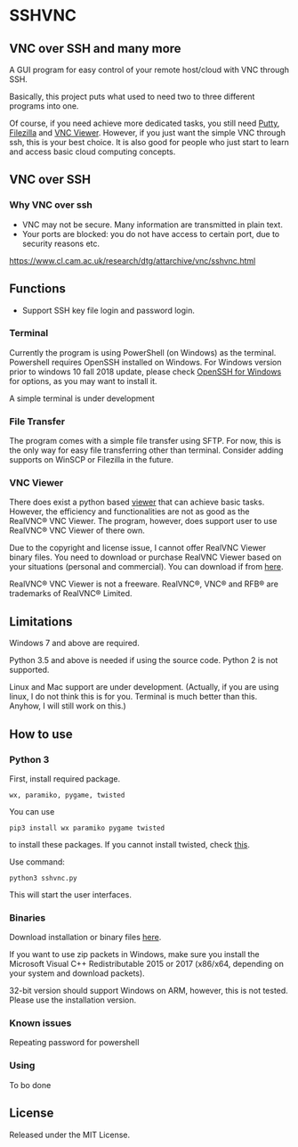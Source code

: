 # SSHVNC
## VNC over SSH and many more

A GUI program for easy control of your remote host/cloud with VNC through SSH.

Basically, this project puts what used to need two to three different programs into one.

Of course, if you need achieve more dedicated tasks, you still need [Putty](https://www.chiark.greenend.org.uk/~sgtatham/putty/latest.html), 
[Filezilla](https://filezilla-project.org/) and 
[VNC Viewer](https://www.realvnc.com/en/connect/download/viewer/).
However, if you just want the simple VNC through ssh, this is your best choice. It is also good for people who just start to learn and access basic cloud computing concepts.

## VNC over SSH
### Why VNC over ssh

- VNC may not be secure. Many information are transmitted in plain text.
- Your ports are blocked: you do not have access to certain port, due to security reasons etc.

<https://www.cl.cam.ac.uk/research/dtg/attarchive/vnc/sshvnc.html>

## Functions
- Support SSH key file login and password login.

### Terminal

Currently the program is using PowerShell (on Windows) as the terminal.  Powershell requires OpenSSH installed on Windows. For Windows version prior to windows 10 fall 2018 update, please check [OpenSSH for Windows](https://www.mls-software.com/opensshd.html) for options, as you may want to install it.

A simple terminal is under development

<!--
There are two ways using terminal: PowerShell (on Windows) or simple terminal offered in the program. Powershell requires OpenSSH installed on Windows. For Windows version prior to windows 10 fall 2018 update, check [OpenSSH for Windows](https://www.mls-software.com/opensshd.html) for options. Simple terminal should not need OpenSSH installed.
-->

### File Transfer

The program comes with a simple file transfer using SFTP. For now, this is the only way for easy file transferring other than terminal. Consider adding supports on WinSCP or Filezilla in the future.

### VNC Viewer

There does exist a python based [viewer](https://github.com/TD-Hydro/python-vnc-viewer) 
that can achieve basic tasks. However, the efficiency and functionalities are not as good as the RealVNC® VNC Viewer. The program, however, does support user to use RealVNC® VNC Viewer of there own.

Due to the copyright and license issue, I cannot offer RealVNC Viewer binary files. You need to download or purchase RealVNC Viewer based on your situations (personal and commercial). You can download if from [here](https://www.realvnc.com/en/connect/download/viewer/).

RealVNC® VNC Viewer is not a freeware. RealVNC®, VNC® and RFB® are trademarks of RealVNC® Limited.

## Limitations

Windows 7 and above are required.

Python 3.5 and above is needed if using the source code. Python 2 is not supported.

Linux and Mac support are under development. (Actually, if you are using linux, I do not think this is for you. Terminal is much better than this. Anyhow, I will still work on this.)

## How to use

### Python 3

First, install required package.
```
wx, paramiko, pygame, twisted
```
You can use
```
pip3 install wx paramiko pygame twisted
```
to install these packages. If you cannot install twisted, check [this](https://www.lfd.uci.edu/~gohlke/pythonlibs/).

Use command:
```
python3 sshvnc.py
```
This will start the user interfaces.


### Binaries
Download installation or binary files [here](https://github.com/TD-Hydro/SSHVNC/releases).

If you want to use zip packets in Windows, make sure you install the Microsoft Visual C++ Redistributable 2015 or 2017 (x86/x64, depending on your system and download packets).

32-bit version should support Windows on ARM, however, this is not tested. Please use the installation version.


### Known issues
Repeating password for powershell


### Using

To bo done

## License

Released under the MIT License.